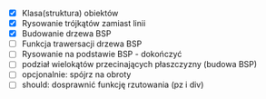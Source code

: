 - [x] Klasa(struktura) obiektów
- [x] Rysowanie trójkątów zamiast linii
- [x] Budowanie drzewa BSP
- [ ] Funkcja trawersacji drzewa BSP
- [ ] Rysowanie na podstawie BSP - dokończyć
- [ ] podział wielokątów przecinających płaszczyzny (budowa BSP)
- [ ] opcjonalnie: spójrz na obroty
- [ ] should: dosprawnić funkcję rzutowania (pz i div)